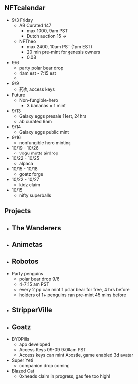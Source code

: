 ## NFTcalendar
- 9/3 Friday
  - AB Curated 147
    - max 1000, 9am PST
    - Dutch auction 15 -> 
  - NFTheo
    - max 2400, 10am PST (1pm EST)
    - 20 min pre-mint for genesis owners
    - 0.08
- 9/6
  - party polar bear drop
  - 4am est - 7:15 est 
  - 
- 9/9 
  - 药丸 access keys
- Future   
  - Non-fungible-hero
    - 3 bananas = 1 mint
- 9/13 
  - Galaxy eggs presale 11est, 24hrs
  - ab curated 9am
- 9/14
  - Galaxy eggs public mint
- 9/16
  - nonfungible hero minting
- 10/19 - 10/26
  - vogu mutts airdrop
- 10/22 - 10/25
  - alpaca 
- 10/15 - 10/18
  - goatz forge
- 10/22 - 10/27
  - kidz claim
- 10/15 
  - nifty superballs
  
  
## Projects
- The Wanderers
  -
- Animetas
  -
- Robotos
  -
- Party penguins 
  - polar bear drop 9/6
  - 4-7:15 am PST
  - every 2 pp can mint 1 polar bear for free, 4 hrs before
  - holders of 1+ penguins can pre-mint 45 mins before 
- StripperVille
  -
- Goatz
  -
- BYOPills
  - app developed 
  - Access Keys 09-09 9:00am PST
  - Access keys can mint Apostle, game enabled 3d avatar
- Super Yeti
  - companion drop coming
- Blazed Cat
  - 0xheads claim in progress, gas fee too high!
